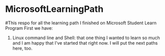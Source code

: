 # MicrosoftLearningPath
#This respo for all the learning path I finished on Microsoft Student Learn Program
First we have:
1. Linux command line and Shell: that one thing I wanted to learn so much and I am happy that I've started that right now. I will put the next paths here, too.
